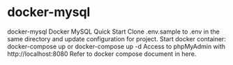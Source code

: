 # docker-mysql
docker-mysql Docker MySQL  Quick Start Clone .env.sample to .env in the same directory and update configuration for project. Start docker container: docker-compose up or docker-compose up -d Access to phpMyAdmin with http://localhost:8080 Refer to docker compose document in here.

